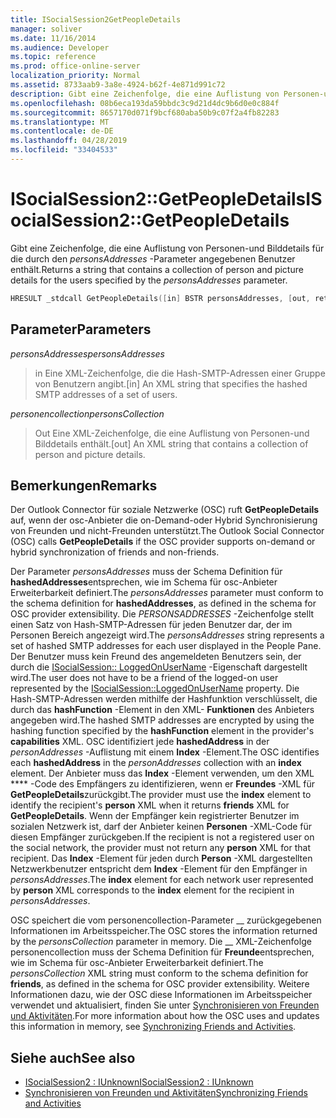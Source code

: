 ```yaml
---
title: ISocialSession2GetPeopleDetails
manager: soliver
ms.date: 11/16/2014
ms.audience: Developer
ms.topic: reference
ms.prod: office-online-server
localization_priority: Normal
ms.assetid: 8733aab9-3a8e-4924-b62f-4e871d991c72
description: Gibt eine Zeichenfolge, die eine Auflistung von Personen-und Bilddetails für die durch den personsAddresses-Parameter angegebenen Benutzer enthält.
ms.openlocfilehash: 08b6eca193da59bbdc3c9d21d4dc9b6d0e0c884f
ms.sourcegitcommit: 8657170d071f9bcf680aba50b9c07f2a4fb82283
ms.translationtype: MT
ms.contentlocale: de-DE
ms.lasthandoff: 04/28/2019
ms.locfileid: "33404533"
---
```

# <a name="isocialsession2getpeopledetails"></a><span data-ttu-id="03853-103">ISocialSession2::GetPeopleDetails</span><span class="sxs-lookup"><span data-stu-id="03853-103">ISocialSession2::GetPeopleDetails</span></span>

<span data-ttu-id="03853-104">Gibt eine Zeichenfolge, die eine Auflistung von Personen-und Bilddetails für die durch den _personsAddresses_ -Parameter angegebenen Benutzer enthält.</span><span class="sxs-lookup"><span data-stu-id="03853-104">Returns a string that contains a collection of person and picture details for the users specified by the  _personsAddresses_ parameter.</span></span> 
  
```cpp
HRESULT _stdcall GetPeopleDetails([in] BSTR personsAddresses, [out, retval] BSTR* personsCollection);
```

## <a name="parameters"></a><span data-ttu-id="03853-105">Parameter</span><span class="sxs-lookup"><span data-stu-id="03853-105">Parameters</span></span>

<span data-ttu-id="03853-106">_personsAddresses_</span><span class="sxs-lookup"><span data-stu-id="03853-106">_personsAddresses_</span></span>
  
> <span data-ttu-id="03853-107">in Eine XML-Zeichenfolge, die die Hash-SMTP-Adressen einer Gruppe von Benutzern angibt.</span><span class="sxs-lookup"><span data-stu-id="03853-107">[in] An XML string that specifies the hashed SMTP addresses of a set of users.</span></span>
    
<span data-ttu-id="03853-108">_personencollection_</span><span class="sxs-lookup"><span data-stu-id="03853-108">_personsCollection_</span></span>
  
> <span data-ttu-id="03853-109">Out Eine XML-Zeichenfolge, die eine Auflistung von Personen-und Bilddetails enthält.</span><span class="sxs-lookup"><span data-stu-id="03853-109">[out] An XML string that contains a collection of person and picture details.</span></span>
    
## <a name="remarks"></a><span data-ttu-id="03853-110">Bemerkungen</span><span class="sxs-lookup"><span data-stu-id="03853-110">Remarks</span></span>

<span data-ttu-id="03853-111">Der Outlook Connector für soziale Netzwerke (OSC) ruft **GetPeopleDetails** auf, wenn der osc-Anbieter die on-Demand-oder Hybrid Synchronisierung von Freunden und nicht-Freunden unterstützt.</span><span class="sxs-lookup"><span data-stu-id="03853-111">The Outlook Social Connector (OSC) calls **GetPeopleDetails** if the OSC provider supports on-demand or hybrid synchronization of friends and non-friends.</span></span> 
  
<span data-ttu-id="03853-112">Der Parameter _personsAddresses_ muss der Schema Definition für **hashedAddresses**entsprechen, wie im Schema für osc-Anbieter Erweiterbarkeit definiert.</span><span class="sxs-lookup"><span data-stu-id="03853-112">The  _personsAddresses_ parameter must conform to the schema definition for **hashedAddresses**, as defined in the schema for OSC provider extensibility.</span></span> <span data-ttu-id="03853-113">Die _PERSONSADDRESSES_ -Zeichenfolge stellt einen Satz von Hash-SMTP-Adressen für jeden Benutzer dar, der im Personen Bereich angezeigt wird.</span><span class="sxs-lookup"><span data-stu-id="03853-113">The  _personsAddresses_ string represents a set of hashed SMTP addresses for each user displayed in the People Pane.</span></span> <span data-ttu-id="03853-114">Der Benutzer muss kein Freund des angemeldeten Benutzers sein, der durch die [ISocialSession:: LoggedOnUserName](isocialsession-loggedonusername.md) -Eigenschaft dargestellt wird.</span><span class="sxs-lookup"><span data-stu-id="03853-114">The user does not have to be a friend of the logged-on user represented by the [ISocialSession::LoggedOnUserName](isocialsession-loggedonusername.md) property.</span></span> <span data-ttu-id="03853-115">Die Hash-SMTP-Adressen werden mithilfe der Hashfunktion verschlüsselt, die durch das **hashFunction** -Element in den XML- **Funktionen** des Anbieters angegeben wird.</span><span class="sxs-lookup"><span data-stu-id="03853-115">The hashed SMTP addresses are encrypted by using the hashing function specified by the **hashFunction** element in the provider's **capabilities** XML.</span></span> <span data-ttu-id="03853-116">OSC identifiziert jede **hashedAddress** in der _personAddresses_ -Auflistung mit einem **Index** -Element.</span><span class="sxs-lookup"><span data-stu-id="03853-116">The OSC identifies each **hashedAddress** in the  _personAddresses_ collection with an **index** element.</span></span> <span data-ttu-id="03853-117">Der Anbieter muss das **Index** -Element verwenden, um den XML \*\*\*\* -Code des Empfängers zu identifizieren, wenn er **Freundes** -XML für **GetPeopleDetails**zurückgibt.</span><span class="sxs-lookup"><span data-stu-id="03853-117">The provider must use the **index** element to identify the recipient's **person** XML when it returns **friends** XML for **GetPeopleDetails**.</span></span> <span data-ttu-id="03853-118">Wenn der Empfänger kein registrierter Benutzer im sozialen Netzwerk ist, darf der Anbieter keinen **Personen** -XML-Code für diesen Empfänger zurückgeben.</span><span class="sxs-lookup"><span data-stu-id="03853-118">If the recipient is not a registered user on the social network, the provider must not return any **person** XML for that recipient.</span></span> <span data-ttu-id="03853-119">Das **Index** -Element für jeden durch **Person** -XML dargestellten Netzwerkbenutzer entspricht dem **Index** -Element für den Empfänger in _personsAddresses_.</span><span class="sxs-lookup"><span data-stu-id="03853-119">The **index** element for each network user represented by **person** XML corresponds to the **index** element for the recipient in  _personsAddresses_.</span></span>
  
<span data-ttu-id="03853-120">OSC speichert die vom personencollection-Parameter __ zurückgegebenen Informationen im Arbeitsspeicher.</span><span class="sxs-lookup"><span data-stu-id="03853-120">The OSC stores the information returned by the  _personsCollection_ parameter in memory.</span></span> <span data-ttu-id="03853-121">Die __ XML-Zeichenfolge personencollection muss der Schema Definition für **Freunde**entsprechen, wie im Schema für osc-Anbieter Erweiterbarkeit definiert.</span><span class="sxs-lookup"><span data-stu-id="03853-121">The  _personsCollection_ XML string must conform to the schema definition for **friends**, as defined in the schema for OSC provider extensibility.</span></span> <span data-ttu-id="03853-122">Weitere Informationen dazu, wie der OSC diese Informationen im Arbeitsspeicher verwendet und aktualisiert, finden Sie unter [Synchronisieren von Freunden und Aktivitäten](synchronizing-friends-and-activities.md).</span><span class="sxs-lookup"><span data-stu-id="03853-122">For more information about how the OSC uses and updates this information in memory, see [Synchronizing Friends and Activities](synchronizing-friends-and-activities.md).</span></span>
  
## <a name="see-also"></a><span data-ttu-id="03853-123">Siehe auch</span><span class="sxs-lookup"><span data-stu-id="03853-123">See also</span></span>

- [<span data-ttu-id="03853-124">ISocialSession2 : IUnknown</span><span class="sxs-lookup"><span data-stu-id="03853-124">ISocialSession2 : IUnknown</span></span>](isocialsession2iunknown.md)
- [<span data-ttu-id="03853-125">Synchronisieren von Freunden und Aktivitäten</span><span class="sxs-lookup"><span data-stu-id="03853-125">Synchronizing Friends and Activities</span></span>](synchronizing-friends-and-activities.md)


